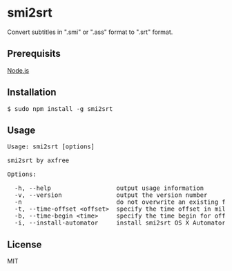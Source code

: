 # smi2srt
Convert subtitles in ".smi" or ".ass" format to ".srt" format.

## Prerequisits
[Node.js](https://nodejs.org)

## Installation
<pre>
$ sudo npm install -g smi2srt
</pre>

## Usage
<pre>
Usage: smi2srt [options] <file>

smi2srt by axfree

Options:

  -h, --help                  output usage information
  -v, --version               output the version number
  -n                          do not overwrite an existing file
  -t, --time-offset &lt;offset&gt;  specify the time offset in miliseconds
  -b, --time-begin &lt;time&gt;     specify the time begin for offset in miliseconds or H:mm:ss
  -i, --install-automator     install smi2srt OS X Automator
</pre>

## License
MIT
